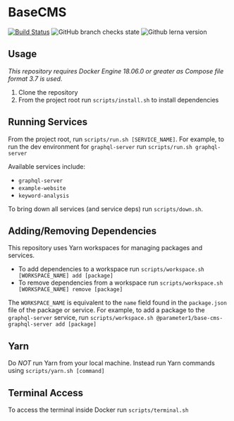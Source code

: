 # BaseCMS
[![Build Status](https://img.shields.io/travis/com/parameter1/base-cms.svg)](https://travis-ci.org/parameter1/base-cms)
![GitHub branch checks state](https://img.shields.io/github/checks-status/parameter1/base-cms/master)
![Github lerna version](https://img.shields.io/github/lerna-json/v/parameter1/base-cms)

## Usage
_This repository requires Docker Engine 18.06.0 or greater as Compose file format 3.7 is used._

1. Clone the repository
2. From the project root run `scripts/install.sh` to install dependencies

## Running Services
From the project root, run `scripts/run.sh [SERVICE_NAME]`. For example, to run the dev environment for `graphql-server` run `scripts/run.sh graphql-server`

Available services include:
- `graphql-server`
- `example-website`
- `keyword-analysis`

To bring down all services (and service deps) run `scripts/down.sh`.

## Adding/Removing Dependencies
This repository uses Yarn workspaces for managing packages and services.
- To add dependencies to a workspace run `scripts/workspace.sh [WORKSPACE_NAME] add [package]`
- To remove dependencies from a workspace run `scripts/workspace.sh [WORKSPACE_NAME] remove [package]`

The `WORKSPACE_NAME` is equivalent to the `name` field found in the `package.json` file of the package or service. For example, to add a package to the `graphql-server` service, run `scripts/workspace.sh @parameter1/base-cms-graphql-server add [package]`

## Yarn
Do _NOT_ run Yarn from your local machine. Instead run Yarn commands using `scripts/yarn.sh [command]`


## Terminal Access
To access the terminal inside Docker run `scripts/terminal.sh`
